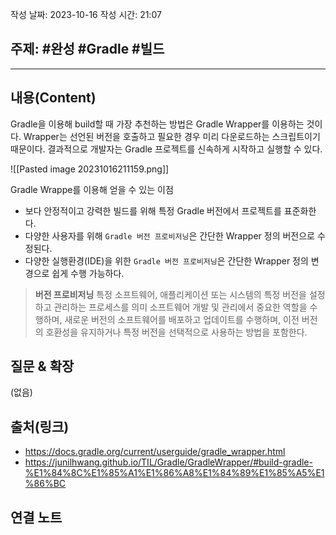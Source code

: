 작성 날짜: 2023-10-16
작성 시간: 21:07

## 주제: #완성  #Gradle #빌드 

----
## 내용(Content)

Gradle을 이용해 build할 때 가장 추천하는 방법은 Gradle Wrapper를 이용하는 것이다. 
Wrapper는 선언된 버전을 호출하고 필요한 경우 미리 다운로드하는 스크립트이기 때문이다. 결과적으로 개발자는 Gradle 프로젝트를 신속하게 시작하고 실행할 수 있다.

![[Pasted image 20231016211159.png]]

Gradle Wrappe를 이용해 얻을 수 있는 이점
- 보다 안정적이고 강력한 빌드를 위해 특정 Gradle 버전에서 프로젝트를 표준화한다.
- 다양한 사용자를 위해 `Gradle 버전 프로비저닝`은 간단한 Wrapper 정의 버전으로 수정된다.
- 다양한 실행환경(IDE)을 위한 `Gradle 버전 프로비저닝`은 간단한 Wrapper 정의 변경으로 쉽게 수행 가능하다.

> **버전 프로비저닝**
> 특정 소프트웨어, 애플리케이션 또는 시스템의 특정 버전을 설정하고 관리하는 프로세스를 의미
> 소프트웨어 개발 및 관리에서 중요한 역할을 수행하며, 새로운 버전의 소프트웨어를 배포하고 업데이트를 수행하며, 이전 버전의 호환성을 유지하거나 특정 버전을 선택적으로 사용하는 방법을 포함한다.

## 질문 & 확장

(없음)

## 출처(링크)
- https://docs.gradle.org/current/userguide/gradle_wrapper.html
- https://junilhwang.github.io/TIL/Gradle/GradleWrapper/#build-gradle-%E1%84%8C%E1%85%A1%E1%86%A8%E1%84%89%E1%85%A5%E1%86%BC

## 연결 노트










